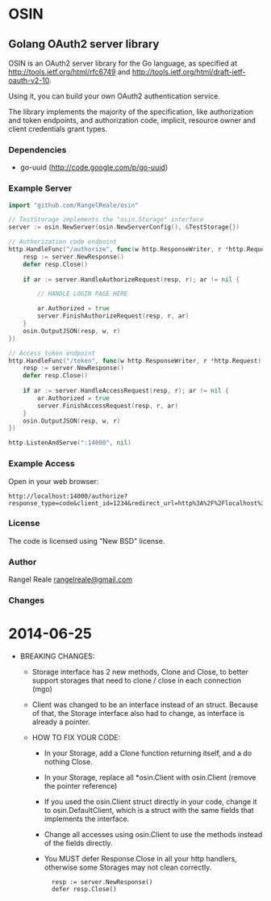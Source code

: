 OSIN
====

Golang OAuth2 server library
----------------------------

OSIN is an OAuth2 server library for the Go language, as specified at
http://tools.ietf.org/html/rfc6749 and http://tools.ietf.org/html/draft-ietf-oauth-v2-10.

Using it, you can build your own OAuth2 authentication service.

The library implements the majority of the specification, like authorization and token endpoints, and authorization code, implicit, resource owner and client credentials grant types.

### Dependencies

* go-uuid (http://code.google.com/p/go-uuid)

### Example Server

````go
import "github.com/RangelReale/osin"

// TestStorage implements the "osin.Storage" interface
server := osin.NewServer(osin.NewServerConfig(), &TestStorage{})

// Authorization code endpoint
http.HandleFunc("/authorize", func(w http.ResponseWriter, r *http.Request) {
	resp := server.NewResponse()
	defer resp.Close()
	
	if ar := server.HandleAuthorizeRequest(resp, r); ar != nil {

		// HANDLE LOGIN PAGE HERE

		ar.Authorized = true
		server.FinishAuthorizeRequest(resp, r, ar)
	}
	osin.OutputJSON(resp, w, r)
})

// Access token endpoint
http.HandleFunc("/token", func(w http.ResponseWriter, r *http.Request) {
	resp := server.NewResponse()
	defer resp.Close()
	
	if ar := server.HandleAccessRequest(resp, r); ar != nil {
		ar.Authorized = true
		server.FinishAccessRequest(resp, r, ar)
	}
	osin.OutputJSON(resp, w, r)
})

http.ListenAndServe(":14000", nil)
````

### Example Access

Open in your web browser:

````
http://localhost:14000/authorize?response_type=code&client_id=1234&redirect_url=http%3A%2F%2Flocalhost%3A14000%2Fappauth%2Fcode
````

### License

The code is licensed using "New BSD" license.

### Author

Rangel Reale
rangelreale@gmail.com

### Changes

2014-06-25
==========
* BREAKING CHANGES:
	- Storage interface has 2 new methods, Clone and Close, to better support storages
	  that need to clone / close in each connection (mgo)
	- Client was changed to be an interface instead of an struct. Because of that,
	  the Storage interface also had to change, as interface is already a pointer.
	
	- HOW TO FIX YOUR CODE:
		+ In your Storage, add a Clone function returning itself, and a do nothing Close.
		+ In your Storage, replace all *osin.Client with osin.Client (remove the pointer reference)
		+ If you used the osin.Client struct directly in your code, change it to osin.DefaultClient,
		  which is a struct with the same fields that implements the interface.
		+ Change all accesses using osin.Client to use the methods instead of the fields directly.
		+ You MUST defer Response.Close in all your http handlers, otherwise some
		  Storages may not clean correctly.
		
				resp := server.NewResponse()
				defer resp.Close()
